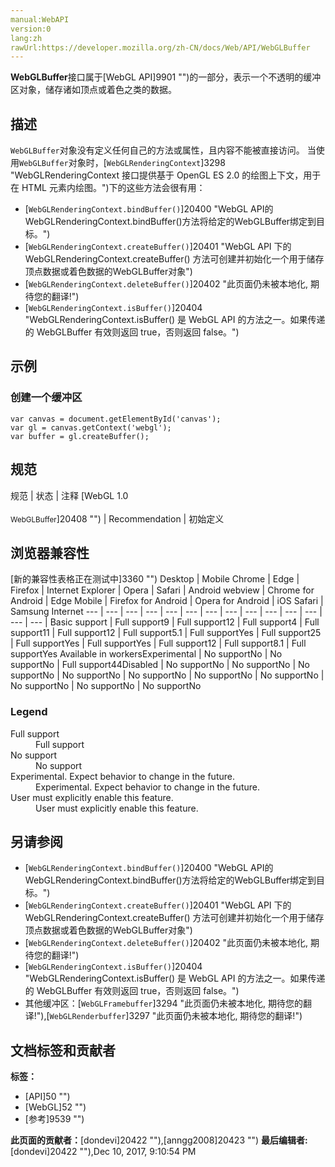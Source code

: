 ```yaml
---
manual:WebAPI
version:0
lang:zh
rawUrl:https://developer.mozilla.org/zh-CN/docs/Web/API/WebGLBuffer
---
```






**WebGLBuffer**接口属于[WebGL API]9901 "")的一部分，表示一个不透明的缓冲区对象，储存诸如顶点或着色之类的数据。


## 描述<a name="描述"></a>


`WebGLBuffer`对象没有定义任何自己的方法或属性，且内容不能被直接访问。 当使用`WebGLBuffer`对象时，[`WebGLRenderingContext`]3298 "WebGLRenderingContext 接口提供基于 OpenGL ES 2.0 的绘图上下文，用于在 HTML <canvas> 元素内绘图。")下的这些方法会很有用：


* [`WebGLRenderingContext.bindBuffer()`]20400 "WebGL API的WebGLRenderingContext.bindBuffer()方法将给定的WebGLBuffer绑定到目标。")
* [`WebGLRenderingContext.createBuffer()`]20401 "WebGL API 下的 WebGLRenderingContext.createBuffer() 方法可创建并初始化一个用于储存顶点数据或着色数据的WebGLBuffer对象")
* [`WebGLRenderingContext.deleteBuffer()`]20402 "此页面仍未被本地化, 期待您的翻译!")
* [`WebGLRenderingContext.isBuffer()`]20404 "WebGLRenderingContext.isBuffer() 是 WebGL API 的方法之一。如果传递的 WebGLBuffer 有效则返回 true，否则返回 false。")

## 示例<a name="示例"></a>

### 创建一个缓冲区<a name="创建一个缓冲区"></a>

```
var canvas = document.getElementById('canvas');
var gl = canvas.getContext('webgl');
var buffer = gl.createBuffer();
```

## 规范<a name="规范"></a>
规范 | 状态 | 注释 
[WebGL 1.0<br></br><small>WebGLBuffer</small>]20408 "") | Recommendation | 初始定义 


## 浏览器兼容性<a name="浏览器兼容性"></a>
[新的兼容性表格正在测试中<i></i>]3360 "")
<abbr>Desktop<i></i></abbr> | <abbr>Mobile<i></i></abbr> 
<abbr>Chrome<i></i></abbr> | <abbr>Edge<i></i></abbr> | <abbr>Firefox<i></i></abbr> | <abbr>Internet Explorer<i></i></abbr> | <abbr>Opera<i></i></abbr> | <abbr>Safari<i></i></abbr> | <abbr>Android webview<i></i></abbr> | <abbr>Chrome for Android<i></i></abbr> | <abbr>Edge Mobile<i></i></abbr> | <abbr>Firefox for Android<i></i></abbr> | <abbr>Opera for Android<i></i></abbr> | <abbr>iOS Safari<i></i></abbr> | <abbr>Samsung Internet<i></i></abbr> 
 ---  |  ---  |  ---  |  ---  |  ---  |  ---  |  ---  |  ---  |  ---  |  ---  |  ---  |  ---  |  ---  |  ---  | 
Basic support | <abbr>Full support</abbr>9 | <abbr>Full support</abbr>12 | <abbr>Full support</abbr>4 | <abbr>Full support</abbr>11 | <abbr>Full support</abbr>12 | <abbr>Full support</abbr>5.1 | <abbr>Full support</abbr>Yes | <abbr>Full support</abbr>25 | <abbr>Full support</abbr>Yes | <abbr>Full support</abbr>Yes | <abbr>Full support</abbr>12 | <abbr>Full support</abbr>8.1 | <abbr>Full support</abbr>Yes 
Available in workers<abbr>Experimental<i></i></abbr> | <abbr>No support</abbr>No | <abbr>No support</abbr>No | <abbr>Full support</abbr>44<abbr>Disabled<i></i></abbr> | <abbr>No support</abbr>No | <abbr>No support</abbr>No | <abbr>No support</abbr>No | <abbr>No support</abbr>No | <abbr>No support</abbr>No | <abbr>No support</abbr>No | <abbr>No support</abbr>No | <abbr>No support</abbr>No | <abbr>No support</abbr>No | <abbr>No support</abbr>No 


### Legend<a name="Legend"></a>
<dl><dt id=''><abbr>Full support</abbr></dt><dd>Full support</dd><dt id=''><abbr>No support</abbr></dt><dd>No support</dd><dt id=''><abbr>Experimental. Expect behavior to change in the future.<i></i></abbr></dt><dd>Experimental. Expect behavior to change in the future.</dd><dt id=''><abbr>User must explicitly enable this feature.<i></i></abbr></dt><dd>User must explicitly enable this feature.</dd></dl>

## 另请参阅<a name="另请参阅"></a>

* [`WebGLRenderingContext.bindBuffer()`]20400 "WebGL API的WebGLRenderingContext.bindBuffer()方法将给定的WebGLBuffer绑定到目标。")
* [`WebGLRenderingContext.createBuffer()`]20401 "WebGL API 下的 WebGLRenderingContext.createBuffer() 方法可创建并初始化一个用于储存顶点数据或着色数据的WebGLBuffer对象")
* [`WebGLRenderingContext.deleteBuffer()`]20402 "此页面仍未被本地化, 期待您的翻译!")
* [`WebGLRenderingContext.isBuffer()`]20404 "WebGLRenderingContext.isBuffer() 是 WebGL API 的方法之一。如果传递的 WebGLBuffer 有效则返回 true，否则返回 false。")
* 其他缓冲区：[`WebGLFramebuffer`]3294 "此页面仍未被本地化, 期待您的翻译!"),[`WebGLRenderbuffer`]3297 "此页面仍未被本地化, 期待您的翻译!")



## 文档标签和贡献者
**标签：**
* [API]50 "")
* [WebGL]52 "")
* [参考]9539 "")

**此页面的贡献者：**[dondevi]20422 ""),[anngg2008]20423 "")
**最后编辑者:**[dondevi]20422 ""),<time>Dec 10, 2017, 9:10:54 PM</time>


